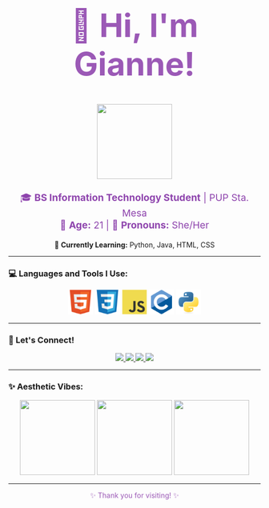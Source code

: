 <h1 align="center" style="font-size: 4rem; color: #9b59b6;">👋 Hi, I'm Gianne!</h1>

<p align="center">
  <img src="https://media.giphy.com/media/du3J3cXyzhj75IOgvA/giphy.gif" width="150" height="150"/>
</p>

<p align="center" style="font-size: 1.2rem; color: #8e44ad;">
  🎓 <strong>BS Information Technology Student</strong> | PUP Sta. Mesa <br>
  🔢 <strong>Age:</strong> 21 | 🌸 <strong>Pronouns:</strong> She/Her
</p>

<p align="center">
  🌱 <strong>Currently Learning:</strong> Python, Java, HTML, CSS
</p>

---

### 💻 Languages and Tools I Use:
<p align="center">
    <img src="https://raw.githubusercontent.com/devicons/devicon/master/icons/html5/html5-original.svg" alt="HTML5" width="50" height="50"/>
    <img src="https://raw.githubusercontent.com/devicons/devicon/master/icons/css3/css3-original.svg" alt="CSS3" width="50" height="50"/>
    <img src="https://raw.githubusercontent.com/devicons/devicon/master/icons/javascript/javascript-original.svg" alt="JavaScript" width="50" height="50"/>
    <img src="https://raw.githubusercontent.com/devicons/devicon/master/icons/c/c-original.svg" alt="C" width="50" height="50"/>
    <img src="https://raw.githubusercontent.com/devicons/devicon/master/icons/python/python-original.svg" alt="Python" width="50" height="50"/>
</p>

---

### 🌸 Let's Connect!
<p align="center">
  <a href="https://www.linkedin.com/in/gianne-dasco/" target="_blank">
    <img src="https://img.shields.io/badge/LinkedIn-9b59b6?style=for-the-badge&logo=linkedin&logoColor=white" />
  </a>
  <a href="https://www.facebook.com/GigiDasco20" target="_blank">
    <img src="https://img.shields.io/badge/Facebook-8e44ad?style=for-the-badge&logo=facebook&logoColor=white" />
  </a>
  <a href="https://www.tiktok.com/@crizzleeeedsc?_t=ZS-8ts4hnZvVpf&_r=1" target="_blank">
    <img src="https://img.shields.io/badge/TikTok-9b59b6?style=for-the-badge&logo=tiktok&logoColor=white" />
  </a>
  <a href="https://www.instagram.com/crizzledsc?igsh=aXl6OWxycGttOGQy" target="_blank">
    <img src="https://img.shields.io/badge/Instagram-8e44ad?style=for-the-badge&logo=instagram&logoColor=white" />
  </a>
</p>

---

### ✨ Aesthetic Vibes:
<p align="center">
  <img src="https://media.giphy.com/media/3oriO0OEd9QIDdllqo/giphy.gif" width="150" height="150"/>
  <img src="https://media.giphy.com/media/l0MYRzcWPn3sH8FrG/giphy.gif" width="150" height="150"/>
  <img src="https://media.giphy.com/media/j5q3XZBqU7vtW/giphy.gif" width="150" height="150"/>
</p>

---

<p align="center" style="color: #9b59b6;">✨ Thank you for visiting! ✨</p>


